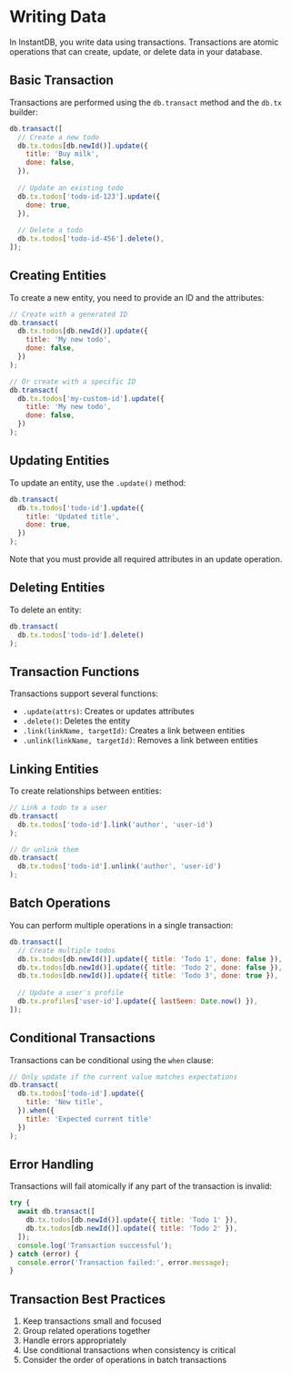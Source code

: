 # Writing Data

In InstantDB, you write data using transactions. Transactions are atomic operations that can create, update, or delete data in your database.

## Basic Transaction

Transactions are performed using the `db.transact` method and the `db.tx` builder:

```javascript
db.transact([
  // Create a new todo
  db.tx.todos[db.newId()].update({
    title: 'Buy milk',
    done: false,
  }),
  
  // Update an existing todo
  db.tx.todos['todo-id-123'].update({
    done: true,
  }),
  
  // Delete a todo
  db.tx.todos['todo-id-456'].delete(),
]);
```

## Creating Entities

To create a new entity, you need to provide an ID and the attributes:

```javascript
// Create with a generated ID
db.transact(
  db.tx.todos[db.newId()].update({
    title: 'My new todo',
    done: false,
  })
);

// Or create with a specific ID
db.transact(
  db.tx.todos['my-custom-id'].update({
    title: 'My new todo',
    done: false,
  })
);
```

## Updating Entities

To update an entity, use the `.update()` method:

```javascript
db.transact(
  db.tx.todos['todo-id'].update({
    title: 'Updated title',
    done: true,
  })
);
```

Note that you must provide all required attributes in an update operation.

## Deleting Entities

To delete an entity:

```javascript
db.transact(
  db.tx.todos['todo-id'].delete()
);
```

## Transaction Functions

Transactions support several functions:

- `.update(attrs)`: Creates or updates attributes
- `.delete()`: Deletes the entity
- `.link(linkName, targetId)`: Creates a link between entities
- `.unlink(linkName, targetId)`: Removes a link between entities

## Linking Entities

To create relationships between entities:

```javascript
// Link a todo to a user
db.transact(
  db.tx.todos['todo-id'].link('author', 'user-id')
);

// Or unlink them
db.transact(
  db.tx.todos['todo-id'].unlink('author', 'user-id')
);
```

## Batch Operations

You can perform multiple operations in a single transaction:

```javascript
db.transact([
  // Create multiple todos
  db.tx.todos[db.newId()].update({ title: 'Todo 1', done: false }),
  db.tx.todos[db.newId()].update({ title: 'Todo 2', done: false }),
  db.tx.todos[db.newId()].update({ title: 'Todo 3', done: true }),
  
  // Update a user's profile
  db.tx.profiles['user-id'].update({ lastSeen: Date.now() }),
]);
```

## Conditional Transactions

Transactions can be conditional using the `when` clause:

```javascript
// Only update if the current value matches expectations
db.transact(
  db.tx.todos['todo-id'].update({
    title: 'New title',
  }).when({
    title: 'Expected current title'
  })
);
```

## Error Handling

Transactions will fail atomically if any part of the transaction is invalid:

```javascript
try {
  await db.transact([
    db.tx.todos[db.newId()].update({ title: 'Todo 1' }),
    db.tx.todos[db.newId()].update({ title: 'Todo 2' }),
  ]);
  console.log('Transaction successful');
} catch (error) {
  console.error('Transaction failed:', error.message);
}
```

## Transaction Best Practices

1. Keep transactions small and focused
2. Group related operations together
3. Handle errors appropriately
4. Use conditional transactions when consistency is critical
5. Consider the order of operations in batch transactions